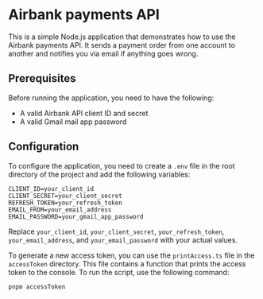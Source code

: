 # Airbank payments API

This is a simple Node.js application that demonstrates how to use the Airbank payments API. It sends a payment order from one account to another and notifies you via email if anything goes wrong.

## Prerequisites

Before running the application, you need to have the following:

- A valid Airbank API client ID and secret
- A valid Gmail mail app password

## Configuration

To configure the application, you need to create a `.env` file in the root directory of the project and add the following variables:

```
CLIENT_ID=your_client_id
CLIENT_SECRET=your_client_secret
REFRESH_TOKEN=your_refresh_token
EMAIL_FROM=your_email_address
EMAIL_PASSWORD=your_gmail_app_password
```

Replace `your_client_id`, `your_client_secret`, `your_refresh_token`, `your_email_address`, and `your_email_password` with your actual values.

To generate a new access token, you can use the `printAccess.ts` file in the `accessToken` directory. This file contains a function that prints the access token to the console. To run the script, use the following command:

```
pnpm accessToken
```
